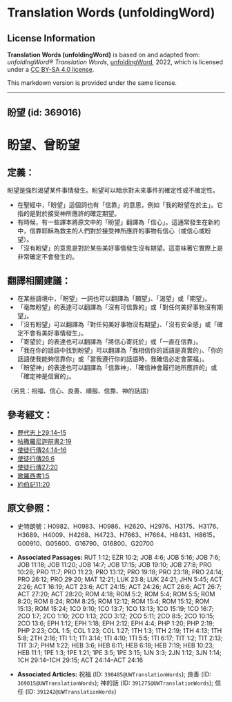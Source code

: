 # Translation Words (unfoldingWord)

## License Information

**Translation Words (unfoldingWord)** is based on and adapted from: _unfoldingWord® Translation Words_, [unfoldingWord](https://unfoldingword.org/utw), 2022, which is licensed under a [CC BY-SA 4.0 license](https://creativecommons.org/licenses/by-sa/4.0/legalcode.en).

This markdown version is provided under the same license.



--------------------------------

## 盼望 (id: 369016)

盼望、曾盼望
======

定義：
---

盼望是強烈渴望某件事情發生。盼望可以暗示對未來事件的確定性或不確定性。

* 在聖經中，「盼望」這個詞也有「信靠」的意思，例如「我的盼望在於主」。它指的是對於接受神所應許的確定期望。
* 有時候，有一些譯本將原文中的「盼望」翻譯為「信心」。這通常發生在新約中，信靠耶穌為救主的人們對於接受神所應許的事物有信心（或信心或盼望）。
* 「沒有盼望」的意思是對於某些美好事情發生沒有期望。這意味著它實際上是非常確定不會發生的。

翻譯相關建議：
-------

* 在某些語境中，「盼望」一詞也可以翻譯為「願望」、「渴望」或「期望」。
* 「毫無盼望」的表達可以翻譯為「沒有可信靠的」或「對任何美好事物沒有期望」。
* 「沒有盼望」可以翻譯為「對任何美好事物沒有期望」、「沒有安全感」或「確定不會有美好事情發生」。
* 「寄望於」的表達也可以翻譯為「將信心寄託於」或「一直在信靠」。
* 「我在你的話語中找到盼望」可以翻譯為「我相信你的話語是真實的」、「你的話語使我能夠信靠你」或「當我遵行你的話語時，我確信必定會蒙福」。
* 「盼望神」的表達也可以翻譯為「信靠神」、「確信神會履行祂所應許的」或「確定神是信實的」。

（另見：祝福、信心、良善、順服、信靠、神的話語）

參考經文：
-----

* [歷代志上29:14–15](https://ref.ly/1Chr29:14-1Chr29:15)
* [帖撒羅尼迦前書2:19](https://ref.ly/1Thess2:19)
* [使徒行傳24:14–16](https://ref.ly/Acts24:14-Acts24:16)
* [使徒行傳26:6](https://ref.ly/Acts26:6)
* [使徒行傳27:20](https://ref.ly/Acts27:20)
* [歌羅西書1:5](https://ref.ly/Col1:5)
* [約伯記11:20](https://ref.ly/Job11:20)

原文參照：
-----

* 史特朗號：H0982、H0983、H0986、H2620、H2976、H3175、H3176、H3689、H4009、H4268、H4723、H7663、H7664、H8431、H8615，G00910、G05600、G16790、G16800、G20700

* **Associated Passages:** RUT 1:12; EZR 10:2; JOB 4:6; JOB 5:16; JOB 7:6; JOB 11:18; JOB 11:20; JOB 14:7; JOB 17:15; JOB 19:10; JOB 27:8; PRO 10:28; PRO 11:7; PRO 11:23; PRO 13:12; PRO 19:18; PRO 23:18; PRO 24:14; PRO 26:12; PRO 29:20; MAT 12:21; LUK 23:8; LUK 24:21; JHN 5:45; ACT 2:26; ACT 16:19; ACT 23:6; ACT 24:15; ACT 24:26; ACT 26:6; ACT 26:7; ACT 27:20; ACT 28:20; ROM 4:18; ROM 5:2; ROM 5:4; ROM 5:5; ROM 8:20; ROM 8:24; ROM 8:25; ROM 12:12; ROM 15:4; ROM 15:12; ROM 15:13; ROM 15:24; 1CO 9:10; 1CO 13:7; 1CO 13:13; 1CO 15:19; 1CO 16:7; 2CO 1:7; 2CO 1:10; 2CO 1:13; 2CO 3:12; 2CO 5:11; 2CO 8:5; 2CO 10:15; 2CO 13:6; EPH 1:12; EPH 1:18; EPH 2:12; EPH 4:4; PHP 1:20; PHP 2:19; PHP 2:23; COL 1:5; COL 1:23; COL 1:27; 1TH 1:3; 1TH 2:19; 1TH 4:13; 1TH 5:8; 2TH 2:16; 1TI 1:1; 1TI 3:14; 1TI 4:10; 1TI 5:5; 1TI 6:17; TIT 1:2; TIT 2:13; TIT 3:7; PHM 1:22; HEB 3:6; HEB 6:11; HEB 6:18; HEB 7:19; HEB 10:23; HEB 11:1; 1PE 1:3; 1PE 1:21; 1PE 3:5; 1PE 3:15; 1JN 3:3; 2JN 1:12; 3JN 1:14; 1CH 29:14–1CH 29:15; ACT 24:14–ACT 24:16
* **Associated Articles:** 祝福 (ID: `390485@UWTranslationWords`); 良善 (ID: `369015@UWTranslationWords`); 神的話 (ID: `391275@UWTranslationWords`); 信任 (ID: `391242@UWTranslationWords`)

